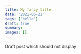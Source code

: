 ```yaml
---
title: My fancy title
date: '2021-05-21'
tags: ['hello']
draft: true
summary:
images: []
---
```


Draft post which should not display
